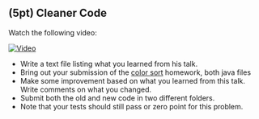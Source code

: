 ## (5pt) Cleaner Code

Watch the following video:

[![Video](http://img.youtube.com/vi/QiaDztJZO5Q/0.jpg)](https://youtu.be/QiaDztJZO5Q)

- Write a text file listing what you learned from his talk.
- Bring out your submission of the [color sort](https://github.com/pdgetrf/CSS143B/tree/master/homework/homework2/problem_1) homework, both java files
- Make some improvement based on what you learned from this talk. Write comments on what you changed.
- Submit both the old and new code in two different folders.
- Note that your tests should still pass or zero point for this problem.
